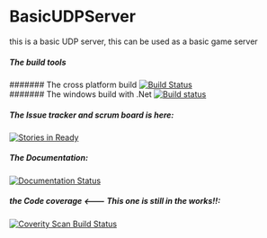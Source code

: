 # BasicUDPServer
this is a basic UDP server, this can be used as a basic game server


##### The build tools

####### The cross platform build
[![Build Status](https://travis-ci.org/HeadhunterXamd/BasicUDPServer.svg?branch=master)](https://travis-ci.org/HeadhunterXamd/BasicUDPServer)<br/> 
####### The windows build with .Net
[![Build status](https://ci.appveyor.com/api/projects/status/np05m6l0f60t8pcp?retina=true)](https://ci.appveyor.com/project/HeadhunterXamd/basicudpserver)


##### The Issue tracker and scrum board is here:
[![Stories in Ready](https://badge.waffle.io/HeadhunterXamd/BasicUDPServer.svg?label=ready&title=Ready)](http://waffle.io/HeadhunterXamd/BasicUDPServer)

##### The Documentation:
[![Documentation Status](https://readthedocs.org/projects/basicudpserver/badge/?version=latest)](http://basicudpserver.readthedocs.org/en/latest/?badge=latest)
  

##### the Code coverage <--- This one is still in the works!!:
<a href="https://scan.coverity.com/projects/headhunterxamd-basicudpserver">
  <img alt="Coverity Scan Build Status"
       src="https://scan.coverity.com/projects/6393/badge.svg"/>
</a>
